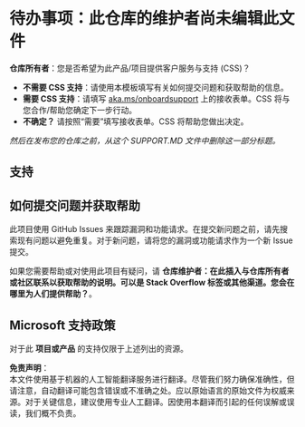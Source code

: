 # 待办事项：此仓库的维护者尚未编辑此文件

**仓库所有者**：您是否希望为此产品/项目提供客户服务与支持 (CSS)？

- **不需要 CSS 支持**：请使用本模板填写有关如何提交问题和获取帮助的信息。
- **需要 CSS 支持**：请填写 [aka.ms/onboardsupport](https://aka.ms/onboardsupport) 上的接收表单。CSS 将与您合作/帮助您确定下一步行动。
- **不确定？** 请按照“需要”填写接收表单。CSS 将帮助您做出决定。

*然后在发布您的仓库之前，从这个 SUPPORT.MD 文件中删除这一部分标题。*

## 支持

## 如何提交问题并获取帮助  

此项目使用 GitHub Issues 来跟踪漏洞和功能请求。在提交新问题之前，请先搜索现有问题以避免重复。对于新问题，请将您的漏洞或功能请求作为一个新 Issue 提交。

如果您需要帮助或对使用此项目有疑问，请 **仓库维护者：在此插入与仓库所有者或社区联系以获取帮助的说明。可以是 Stack Overflow 标签或其他渠道。您会在哪里为人们提供帮助？**。

## Microsoft 支持政策  

对于此 **项目或产品** 的支持仅限于上述列出的资源。

**免责声明**：  
本文件使用基于机器的人工智能翻译服务进行翻译。尽管我们努力确保准确性，但请注意，自动翻译可能包含错误或不准确之处。应以原始语言的原始文件为权威来源。对于关键信息，建议使用专业人工翻译。因使用本翻译而引起的任何误解或误读，我们概不负责。